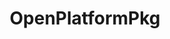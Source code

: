 ---
permalink: /engineering/projects/openplatformpkg/
project_link_name: OpenPlatformPkg
project_maintainers: ''
project_stats: 'true'
project_url: https://git.linaro.org/uefi/OpenPlatformPkg.git/commit
title: OpenPlatformPkg
---